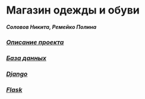 # Магазин одежды и обуви
##### Соловов Никита, Ремейко Полина
### [_Описание проекта_](https://github.com/CyberEssence/clothes_magazine/blob/main/Description.md)
### [_База данных_](https://github.com/CyberEssence/clothes_magazine/blob/main/%D0%A0%D0%B5%D0%BB%D1%8F%D1%86%D0%B8%D0%BE%D0%BD%D0%BD%D0%B0%D1%8F%20%D1%81%D1%85%D0%B5%D0%BC%D0%B0.png)

### [_Django_](https://github.com/CyberEssence/clothes_magazine/blob/main/Doker/Django)

### [_Flask_](https://github.com/CyberEssence/clothes_magazine/blob/main/Doker/Flask)
